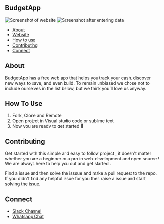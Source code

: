 ## BudgetApp

![Screenshot of website](https://github.com/shubhraagarwal/BudgetApp/blob/master/Screenshot2.png)
![Screenshot after entering data](https://github.com/shubhraagarwal/BudgetApp/blob/master/Screenshot1.png)

- [About](#about)
- [Website](https://gouri-panda.github.io/BudgetApp/)
- [How to use](#how-to-use)
- [Contributing](#contributing)
- [Connect](#connect)

## About
BudgetApp has a free web app that helps you track your cash, discover new ways to save, and even build. To remain unbiased we chose not to include ourselves in the list below, but we think you’ll love us anyway.

## How To Use
1. Fork, Clone and Remote
2. Open project in Visual studio code or sublime text
3. Now you are ready to get started 🎉 

## Contributing
Get started with this simple and easy to follow project , it doesn't matter whether you are a beginner or a pro in web-development and open source !
We are always here to help you out and get started . </br>

Find a issue and then solve  the isssue and make a pull request to the repo. If you didn't find any helpful issue for you then raise a issue and start solving the issue.

## Connect
- [Slack Channel](https://join.slack.com/t/newworkspace-uco4265/shared_invite/zt-huokfrna-unLOpo_bo7fKACHZ2rH7jA)
- [Whatsapp Chat](https://chat.whatsapp.com/DgTQGaEXclZLKu6xhoFhjp)
